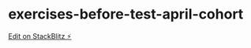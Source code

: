 # exercises-before-test-april-cohort

[Edit on StackBlitz ⚡️](https://stackblitz.com/edit/exercises-before-test-april-cohort)